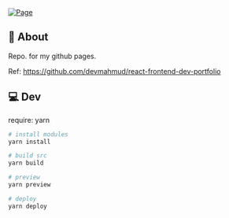 <a href="https://takanarishimbo.github.io/">
  <picture>
    <source media="(prefers-color-scheme: dark)" srcset="https://raw.githubusercontent.com/TakanariShimbo/takanarishimbo.github.io/main/demo/my-page-dark.png" />
    <source media="(prefers-color-scheme: light)" srcset="https://raw.githubusercontent.com/TakanariShimbo/takanarishimbo.github.io/main/demo/my-page-light.png" />
    <img alt="Page" />
  </picture>
</a>

## 🚀 About

Repo. for my github pages.

Ref: https://github.com/devmahmud/react-frontend-dev-portfolio

## 💻 Dev

require: yarn

```sh
# install modules
yarn install

# build src
yarn build

# preview
yarn preview

# deploy
yarn deploy
```
